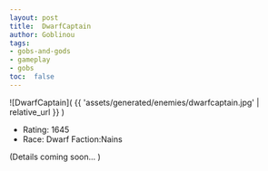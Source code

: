 ```yaml
---
layout: post
title:  DwarfCaptain
author: Goblinou
tags:
- gobs-and-gods
- gameplay
- gobs
toc:  false
---
```


![DwarfCaptain]( {{ 'assets/generated/enemies/dwarfcaptain.jpg' | relative_url }} )
- Rating: 1645
- Race: Dwarf  Faction:Nains

(Details coming soon... )